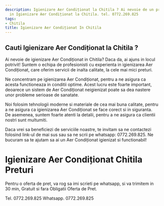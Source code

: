 ```yaml
---
description: Igienizare Aer Condiționat la Chitila ? Ai nevoie de un profesionist
  in Igienizare Aer Condiționat la Chitila. tel. 0772.269.825
tags:
- Chitila
title: Igienizare Aer Condiționat In Chitila
---
```



## Cauti Igienizare Aer Condiționat la Chitila ?

Ai nevoie de igienizare Aer Condiționat in Chitila? Daca da, ai ajuns in locul potrivit! Suntem o echipa de profesionisti cu experienta in igienizarea Aer Condiționat, care oferim servicii de inalta calitate, la cele mai mici preturi.

Ne concentram pe igienizarea Aer Condiționat, pentru a ne asigura ca acesta functioneaza in conditii optime. Acest lucru este foarte important, deoarece un sistem de Aer Condiționat neigienizat poate sa dea nastere unor probleme serioase de sanatate.

Noi folosim tehnologii moderne si materiale de cea mai buna calitate, pentru a ne asigura ca igienizarea Aer Condiționat se face corect si in siguranta. De asemenea, suntem foarte atenti la detalii, pentru a ne asigura ca clientii nostri sunt multumiti.

Daca vrei sa beneficiezi de serviciile noastre, te invitam sa ne contactezi folosind link-ul de mai sus sau sa ne scrii pe whatsapp: 0772.269.825. Ne bucuram sa te ajutam sa ai un Aer Condiționat igienizat si functionabil!

# Igienizare Aer Condiționat Chitila Preturi
Pentru o oferta de pret, va rog sa imi scrieti pe whatsapp, si va trimitem in 30 min, Gratuit si fara Obligatii Oferta de Pret.

Tel. 0772.269.825
Whatsapp. 0772.269.825